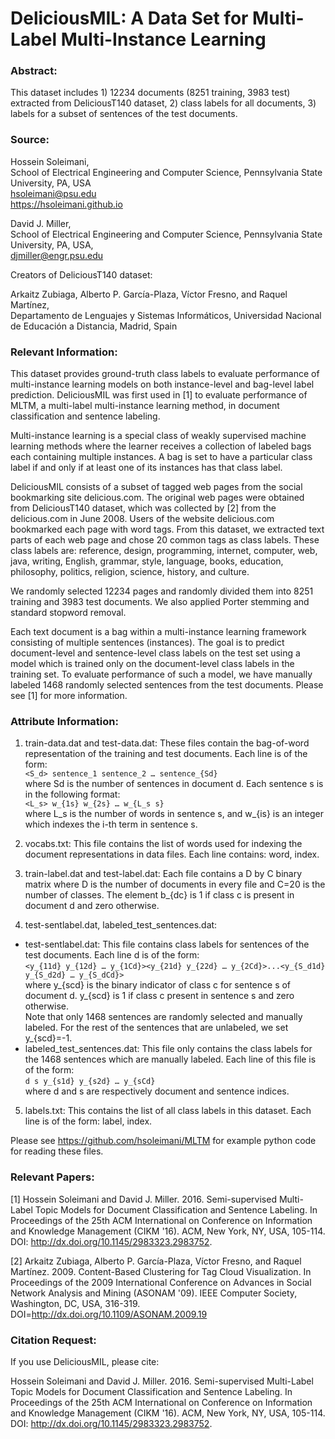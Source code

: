 # DeliciousMIL: A Data Set for Multi-Label Multi-Instance Learning

### Abstract:
This dataset includes 1) 12234 documents (8251 training, 3983 test) extracted from DeliciousT140 dataset, 2) class labels for all documents, 3) labels for a subset of sentences of the test documents.

### Source:
Hossein Soleimani,  
School of Electrical Engineering and Computer Science, Pennsylvania State University, PA, USA  
hsoleimani@psu.edu  
https://hsoleimani.github.io

David J. Miller,  
School of Electrical Engineering and Computer Science, Pennsylvania State University, PA, USA,  
djmiller@engr.psu.edu

Creators of DeliciousT140 dataset:

Arkaitz Zubiaga, Alberto P. Garc&iacute;a-Plaza, V&iacute;ctor Fresno, and Raquel Mart&iacute;nez,  
Departamento de Lenguajes y Sistemas Inform&aacute;ticos, Universidad Nacional de Educaci&oacute;n a Distancia, Madrid, Spain

### Relevant Information:
This dataset provides ground-truth class labels to evaluate performance of multi-instance learning models on both instance-level and bag-level label prediction. DeliciousMIL was first used in [1] to evaluate performance of MLTM, a multi-label multi-instance learning method, in document classification and sentence labeling.

Multi-instance learning is a special class of weakly supervised machine learning methods where the learner receives a collection of labeled bags each containing multiple instances. A bag is set to have a particular class label if and only if at least one of its instances has that class label.

DeliciousMIL consists of a subset of tagged web pages from the social bookmarking site delicious.com. The original web pages were obtained from DeliciousT140 dataset, which was collected by [2] from the delicious.com in June 2008. Users of the website delicious.com bookmarked each page with word tags. From this dataset, we extracted text parts of each web page and chose 20 common tags as class labels. These class labels are:
reference, design, programming, internet, computer, web, java, writing, English, grammar, style, language, books, education, philosophy, politics, religion, science, history, and culture.

We randomly selected 12234 pages and randomly divided them into 8251 training and 3983 test documents. We also applied Porter stemming and standard stopword removal. 

Each text document is a bag within a multi-instance learning framework consisting of multiple sentences (instances). The goal is to predict document-level and sentence-level class labels on the test set using a model which is trained only on the document-level class labels in the training set.
To evaluate performance of such a model, we have manually labeled 1468 randomly selected sentences from the test documents. Please see [1] for more information. 

### Attribute Information:

1. train-data.dat and test-data.dat:
These files contain the bag-of-word representation of the training and test documents. Each line is of the form:  
```<S_d> sentence_1 sentence_2 … sentence_{Sd}```  
where Sd is the number of sentences in document d. Each sentence s is in the following format:  
```<L_s> w_{1s} w_{2s} … w_{L_s s}```  
where L_s is the number of words in sentence s, and w_{is} is an integer which indexes the i-th term in sentence s. 

2. vocabs.txt: This file contains the list of words used for indexing the document representations in data files. Each line contains: word, index.
3. train-label.dat and test-label.dat:
Each file contains a D by C binary matrix where D is the number of documents in every file and C=20 is the number of classes. The element b_{dc} is 1 if class c is present in document d and zero otherwise.
4. test-sentlabel.dat, labeled_test_sentences.dat:

  * test-sentlabel.dat: This file contains class labels for sentences of the test documents. Each line d is of the form:  
    ```<y_{11d} y_{12d} … y_{1Cd}><y_{21d} y_{22d} … y_{2Cd}>...<y_{S_d1d} y_{S_d2d} … y_{S_dCd}>```  
where y_{scd} is the binary indicator of class c for sentence s of document d. y_{scd} is 1 if class c present in sentence s and zero otherwise.   
Note that only 1468 sentences are randomly selected and manually labeled. For the rest of the sentences that are unlabeled, we set y_{scd}=-1. 
  * labeled_test_sentences.dat: This file only contains the class labels for the 1468 sentences which are manually labeled. Each line of this file is of the form:  
```d s y_{s1d} y_{s2d} … y_{sCd}```  
where d and s are respectively document and sentence indices. 
5. labels.txt: This contains the list of all class labels in this dataset. Each line is of the form: label, index.

Please see https://github.com/hsoleimani/MLTM for example python code for reading these files.

### Relevant Papers:

[1] Hossein Soleimani and David J. Miller. 2016. Semi-supervised Multi-Label Topic Models for Document Classification and Sentence Labeling. In Proceedings of the 25th ACM International on Conference on Information and Knowledge Management (CIKM '16). ACM, New York, NY, USA, 105-114. DOI: http://dx.doi.org/10.1145/2983323.2983752.

[2] Arkaitz Zubiaga, Alberto P. García-Plaza, Víctor Fresno, and Raquel Martínez. 2009. Content-Based Clustering for Tag Cloud Visualization. In Proceedings of the 2009 International Conference on Advances in Social Network Analysis and Mining (ASONAM '09). IEEE Computer Society, Washington, DC, USA, 316-319. DOI=http://dx.doi.org/10.1109/ASONAM.2009.19

### Citation Request:
If you use DeliciousMIL, please cite:

Hossein Soleimani and David J. Miller. 2016. Semi-supervised Multi-Label Topic Models for Document Classification and Sentence Labeling. In Proceedings of the 25th ACM International on Conference on Information and Knowledge Management (CIKM '16). ACM, New York, NY, USA, 105-114. DOI: http://dx.doi.org/10.1145/2983323.2983752.
